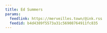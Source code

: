 ```yaml
---
title: Ed Summers
params:
  feedlink: https://merveilles.town/@ink.rss
  feedid: b4d4389f5573a31c56908764911fc835
---
```

